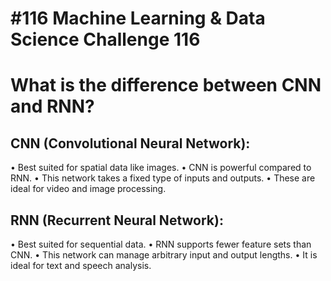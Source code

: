 # #116 Machine Learning & Data Science Challenge 116

 # What is the difference between CNN and RNN?

## CNN (Convolutional Neural Network):

• Best suited for spatial data like images.
• CNN is powerful compared to RNN.
• This network takes a fixed type of inputs and outputs.
• These are ideal for video and image processing.


## RNN (Recurrent Neural Network):

• Best suited for sequential data.
• RNN supports fewer feature sets than CNN.
• This network can manage arbitrary input and output lengths.
• It is ideal for text and speech analysis.

